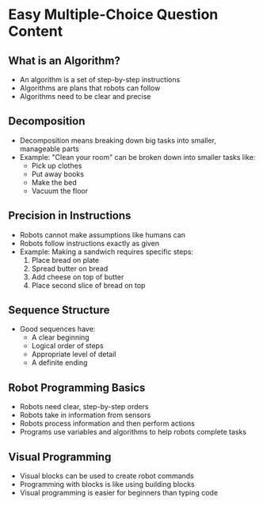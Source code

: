 # Easy Multiple-Choice Question Content

## What is an Algorithm?
- An algorithm is a set of step-by-step instructions
- Algorithms are plans that robots can follow
- Algorithms need to be clear and precise

## Decomposition
- Decomposition means breaking down big tasks into smaller, manageable parts
- Example: "Clean your room" can be broken down into smaller tasks like:
  - Pick up clothes
  - Put away books
  - Make the bed
  - Vacuum the floor

## Precision in Instructions
- Robots cannot make assumptions like humans can
- Robots follow instructions exactly as given
- Example: Making a sandwich requires specific steps:
  1. Place bread on plate
  2. Spread butter on bread
  3. Add cheese on top of butter
  4. Place second slice of bread on top

## Sequence Structure
- Good sequences have:
  - A clear beginning
  - Logical order of steps
  - Appropriate level of detail
  - A definite ending

## Robot Programming Basics
- Robots need clear, step-by-step orders
- Robots take in information from sensors
- Robots process information and then perform actions
- Programs use variables and algorithms to help robots complete tasks

## Visual Programming
- Visual blocks can be used to create robot commands
- Programming with blocks is like using building blocks
- Visual programming is easier for beginners than typing code